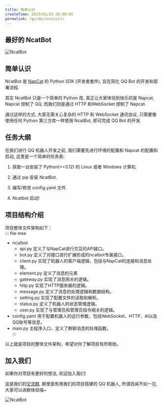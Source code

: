 ```yaml
---
title: 简单认识
createTime: 2025/01/23 20:00:05
permalink: /guide/zxn1zv1t/
---
```

## 最好的 NcatBot

![NcatBot](https://socialify.git.ci/liyihao1110/NcatBot/image?description=1&forks=1&issues=1&language=1&logo=https%3A%2F%2Fa.imgckr.com%2F2024%2F12%2F29%2FJO1OJ.png&name=1&owner=1&pulls=1&stargazers=1&theme=Auto)

## 简单认识

NcatBot 是 [NapCat](https://github.com/NapNeko/NapCatQQ) 的 Python SDK (开发者套件), 旨在简化 QQ Bot 的开发和部署流程. 

其实 NcatBot 只是一个简单的 Python 库, 真正让大家体验到快乐的是 Napcat, Napcat 控制了 QQ, 而我们则是通过 HTTP 和WebSocket 控制了 Napcat. 

通过这样的方式, 大家无需关心复杂的 HTTP 和 WebSocket 通讯协议, 只需要像使用任何 Python 第三方库一样使用 NcatBot, 即可完成 QQ Bot 的开发.

## 任务大纲

在我们进行 QQ 机器人开发之前, 我们需要先进行环境的配置和 Napcat 的配置和启动, 这里是一个简单的任务表:

1. 获取一台安装了 Python(>=3.12) 的 Linux 或者 Windows 计算机.

2. 通过 pip 安装 NcatBot.

3. 编写/修改 config.yaml 文件.

4. Ncatbot 启动!

## 项目结构介绍
项目整体文件架构如下：  
::: file-tree
- ncatbot
  - api.py 定义了与NapCat进行交互的API接口。
  - bot.py 定义了对接口进行扩展形成的ncatbot专属接口。
  - client.py 实现了机器人的客户端逻辑，包括与NapCat的连接和消息处理。
  - element.py 定义了消息的元素
  - gateway.py 实现了消息网关的逻辑。
  - http.py 实现了HTTP服务器的逻辑。
  - message.py 定义了消息的处理逻辑和数据结构。
  - setting.py 实现了配置文件的读取和解析。
  - status.py 定义了机器人的状态管理逻辑。
  - user.py 实现了与管理员和管理员指令相关的逻辑。
- config.yaml 用于配置机器人的运行参数，包括WebSocket、HTTP、AI以及QQ账号等信息。
- main.py 主程序入口，定义了群聊消息的处理函数。  
:::


以上就是项目的整体文件架构，希望对你了解项目有所帮助。

## 加入我们

如果你对项目有更好的想法, 欢迎加入我们! 

这是我们的[交流群](https://qm.qq.com/q/L6XGXYqL86), 群里面有用我们的项目搭建的 QQ 机器人, 所谓百闻不如一见, 大家可以进群体验喵~

![NcatBot](https://foruda.gitee.com/images/1737622167903015509/9f9590eb_13790314.png)
